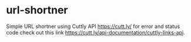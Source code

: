 # url-shortner
Simple URL shortner using Cuttly API https://cutt.ly/
for error and status code check out this link https://cutt.ly/api-documentation/cuttly-links-api.
